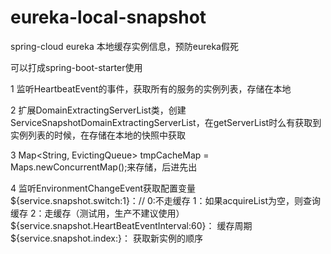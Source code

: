 # eureka-local-snapshot
spring-cloud eureka 本地缓存实例信息，预防eureka假死

可以打成spring-boot-starter使用

1 监听HeartbeatEvent的事件，获取所有的服务的实例列表，存储在本地

2 扩展DomainExtractingServerList类，创建ServiceSnapshotDomainExtractingServerList，在getServerList时么有获取到实例列表的时候，在存储在本地的快照中获取

3 Map<String, EvictingQueue<Application>> tmpCacheMap = Maps.newConcurrentMap();来存储，后进先出

4 监听EnvironmentChangeEvent获取配置变量
  ${service.snapshot.switch:1}：// 0:不走缓存   1：如果acquireList为空，则查询缓存   2：走缓存（测试用，生产不建议使用）
  ${service.snapshot.HeartBeatEventInterval:60}：  缓存周期
  ${service.snapshot.index:}： 获取新实例的顺序

